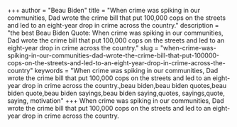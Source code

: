 +++
author = "Beau Biden"
title = "When crime was spiking in our communities, Dad wrote the crime bill that put 100,000 cops on the streets and led to an eight-year drop in crime across the country."
description = "the best Beau Biden Quote: When crime was spiking in our communities, Dad wrote the crime bill that put 100,000 cops on the streets and led to an eight-year drop in crime across the country."
slug = "when-crime-was-spiking-in-our-communities-dad-wrote-the-crime-bill-that-put-100000-cops-on-the-streets-and-led-to-an-eight-year-drop-in-crime-across-the-country"
keywords = "When crime was spiking in our communities, Dad wrote the crime bill that put 100,000 cops on the streets and led to an eight-year drop in crime across the country.,beau biden,beau biden quotes,beau biden quote,beau biden sayings,beau biden saying,quotes, sayings,quote, saying, motivation"
+++
When crime was spiking in our communities, Dad wrote the crime bill that put 100,000 cops on the streets and led to an eight-year drop in crime across the country.
